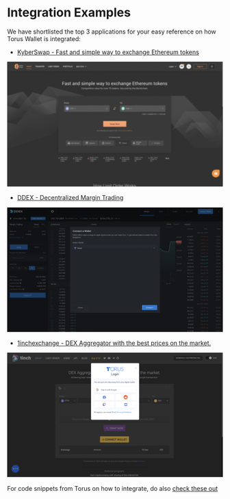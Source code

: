 # Integration Examples

We have shortlisted the top 3 applications for your easy reference on how Torus Wallet is integrated:

* [KyberSwap - Fast and simple way to exchange Ethereum tokens](https://kyberswap.com/swap/eth-knc)

![](../.gitbook/assets/kyber-swap.png)

* [DDEX - Decentralized Margin Trading](https://ddex.io/margin/ETH-USDT)

![](../.gitbook/assets/ddex.png)

* [1inchexchange - DEX Aggregator with the best prices on the market.](https://1inch.exchange/#/)

![](../.gitbook/assets/1inch.png)

For code snippets from Torus on how to integrate, do also [check these out](https://github.com/torusresearch/torus-embed/tree/master/examples)



